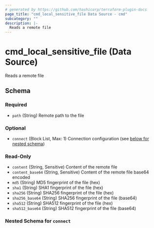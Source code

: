 ```yaml
---
# generated by https://github.com/hashicorp/terraform-plugin-docs
page_title: "cmd_local_sensitive_file Data Source - cmd"
subcategory: ""
description: |-
  Reads a remote file
---
```


# cmd_local_sensitive_file (Data Source)

Reads a remote file



<!-- schema generated by tfplugindocs -->
## Schema

### Required

- `path` (String) Remote path to the file

### Optional

- `connect` (Block List, Max: 1) Connection configuration (see [below for nested schema](#nestedblock--connect))

### Read-Only

- `content` (String, Sensitive) Content of the remote file
- `content_base64` (String, Sensitive) Content of the remote file base64 encoded
- `md5` (String) MD5 fingerprint of the file (hex)
- `sha1` (String) SHA1 fingerprint of the file (hex)
- `sha256` (String) SHA256 fingerprint of the file (hex)
- `sha256_base64` (String) SHA256 fingerprint of the file (base64)
- `sha512` (String) SHA512 fingerprint of the file (hex)
- `sha512_base64` (String) SHA512 fingerprint of the file (base64)

<a id="nestedblock--connect"></a>
### Nested Schema for `connect`
